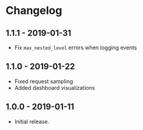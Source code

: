 # Changelog

## 1.1.1 - 2019-01-31

- Fix `max_nested_level` errors when logging events

## 1.1.0 - 2019-01-22

- Fixed request sampling
- Added dashboard visualizations

## 1.0.0 - 2019-01-11

- Initial release.